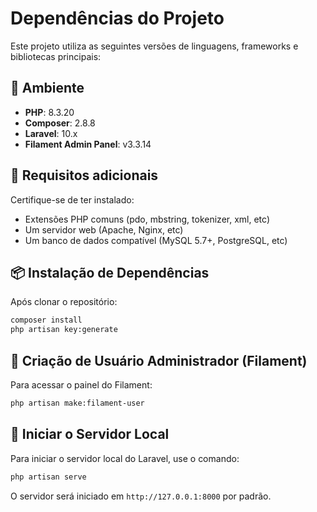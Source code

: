 # Dependências do Projeto

Este projeto utiliza as seguintes versões de linguagens, frameworks e bibliotecas principais:

## 🧰 Ambiente

- **PHP**: 8.3.20  
- **Composer**: 2.8.8  
- **Laravel**: 10.x  
- **Filament Admin Panel**: v3.3.14

## 🔧 Requisitos adicionais

Certifique-se de ter instalado:

- Extensões PHP comuns (pdo, mbstring, tokenizer, xml, etc)
- Um servidor web (Apache, Nginx, etc)
- Um banco de dados compatível (MySQL 5.7+, PostgreSQL, etc)

## 📦 Instalação de Dependências

Após clonar o repositório:

```bash
composer install
php artisan key:generate
```

## 👤 Criação de Usuário Administrador (Filament)
Para acessar o painel do Filament:
```bash
php artisan make:filament-user
```

## 🚀 Iniciar o Servidor Local

Para iniciar o servidor local do Laravel, use o comando:

```bash
php artisan serve
```

O servidor será iniciado em `http://127.0.0.1:8000` por padrão.
